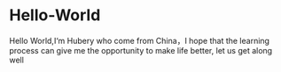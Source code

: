 # Hello-World
Hello World,I‘m Hubery who come from China，I hope that the learning process can give me the opportunity to make life better, let us get along well
